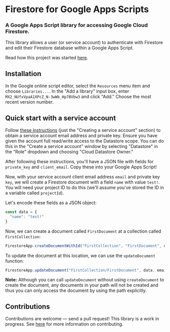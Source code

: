 # Firestore for Google Apps Scripts
### A Google Apps Script library for accessing Google Cloud Firestore.

This library allows a user (or service account) to authenticate with Firestore and edit their Firestore database within a Google Apps Script.

Read how this project was started [here](http://grahamearley.website/blog/2017/10/18/firestore-in-google-apps-script.html).

## Installation
In the Google online script editor, select the `Resources` menu item and choose `Libraries...`. In the "Add a library" input box, enter `MX2_NUfxVpaA1XPcZ_N-3wWb_Hp7BVbw3` and click "Add." Choose the most recent version number.


## Quick start with a service account
Follow [these instructions](https://developers.google.com/identity/protocols/OAuth2ServiceAccount#creatinganaccount) (just the "Creating a service account" section) to obtain a service account email address and private key. Ensure you have given the account full read/write access to the Datastore scope. You can do this in the "Create a service account" window by selecting "Datastore" in the "Role" dropdown and choosing "Cloud Datastore Owner."

After following these instructions, you'll have a JSON file with fields for `private_key` and `client_email`. Copy these into your Google Apps Script!

Now, with your service account client email address `email` and private key `key`, we will create a Firestore document with a field `name` with value `test!`. You will need your project ID to do this (we'll assume you've stored the ID in a variable called `projectId`).

Let's encode these fields as a JSON object:
```javascript
const data = {
  "name": "test!"
}
```

Now, we can create a document called `FirstDocument` at a  collection called `FirstCollection`:
```javascript
FirestoreApp.createDocumentWithId("FirstCollection", "FirstDocument", data, email, key, projectId)
```

To update the document at this location, we can use the `updateDocument` function:
```javascript
FirestoreApp.updateDocument("FirstCollection/FirstDocument", data, email, key, projectId)
```

**Note:** Although you can call `updateDocument` without using `createDocument` to create the document, any documents in your path will not be created and thus you can only access the document by using the path explicitly.

## Contributions
Contributions are welcome — send a pull request! This library is a work in progress. See [here](https://github.com/grahamearley/FirestoreGoogleAppsScript/blob/master/CONTRIBUTING.md) for more information on contributing.
